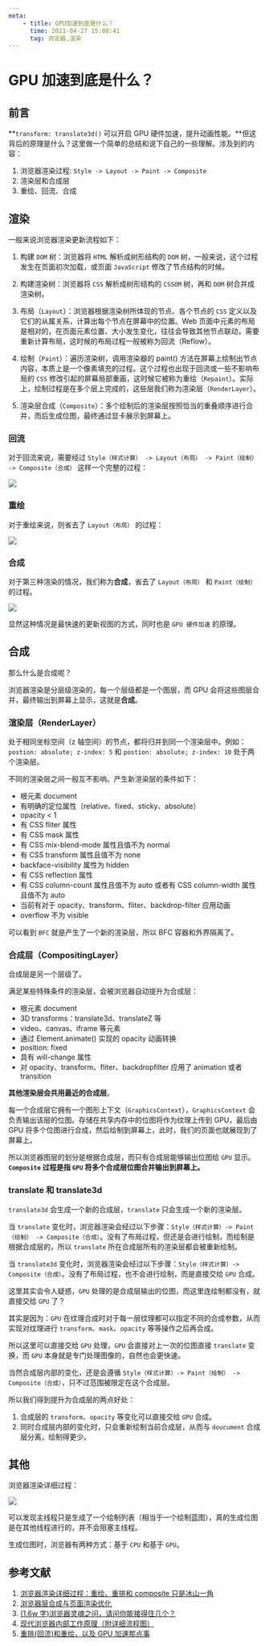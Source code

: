 ```yaml
---
meta:
    - title: GPU加速到底是什么？
      time: 2021-04-27 15:08:41
      tag: 浏览器,渲染
---
```


# GPU 加速到底是什么？

## 前言

**`transform: translate3d()` 可以开启 GPU 硬件加速，提升动画性能。**但这背后的原理是什么？这里做一个简单的总结和说下自己的一些理解。涉及到的内容：

1. 浏览器渲染过程: `Style -> Layout -> Paint -> Composite`
2. 渲染层和合成层
3. 重绘、回流、合成

<!-- more -->

## 渲染

一般来说浏览器渲染更新流程如下：

1. 构建 `DOM` 树：浏览器将 `HTML` 解析成树形结构的 `DOM` 树，一般来说，这个过程发生在页面初次加载，或页面 `JavaScript` 修改了节点结构的时候。

2. 构建渲染树：浏览器将 `CSS` 解析成树形结构的 `CSSOM` 树，再和 `DOM` 树合并成渲染树。

3. 布局（`Layout`）：浏览器根据渲染树所体现的节点、各个节点的 `CSS` 定义以及它们的从属关系，计算出每个节点在屏幕中的位置。Web 页面中元素的布局是相对的，在页面元素位置、大小发生变化，往往会导致其他节点联动，需要重新计算布局，这时候的布局过程一般被称为回流（Reflow）。

4. 绘制（`Paint`）：遍历渲染树，调用渲染器的 paint() 方法在屏幕上绘制出节点内容，本质上是一个像素填充的过程。这个过程也出现于回流或一些不影响布局的 `CSS` 修改引起的屏幕局部重画，这时候它被称为重绘（`Repaint`）。实际上，绘制过程是在多个层上完成的，这些层我们称为渲染层（`RenderLayer`）。

5. 渲染层合成（`Composite`）：多个绘制后的渲染层按照恰当的重叠顺序进行合并，而后生成位图，最终通过显卡展示到屏幕上。

### 回流

对于回流来说，需要经过 `Style（样式计算） -> Layout（布局） -> Paint（绘制） -> Composite（合成）` 这样一个完整的过程：

![](https://fireli-1256465711.cos.ap-chengdu.myqcloud.com/img/GPU加速到底是什么/浏览器渲染1.jpg)

### 重绘

对于重绘来说，则省去了 `Layout（布局）` 的过程：

![](https://fireli-1256465711.cos.ap-chengdu.myqcloud.com/img/GPU加速到底是什么/浏览器渲染2.jpg)

### 合成

对于第三种渲染的情况，我们称为**合成**，省去了 `Layout（布局）` 和 `Paint（绘制）`的过程。

![](https://fireli-1256465711.cos.ap-chengdu.myqcloud.com/img/GPU加速到底是什么/浏览器渲染3.jpg)

显然这种情况是最快速的更新视图的方式，同时也是 `GPU 硬件加速` 的原理。

## 合成

那么什么是合成呢？

浏览器渲染是分层级渲染的，每一个层级都是一个图层，而 GPU 会将这些图层合并，最终输出到屏幕上显示，这就是**合成**。

### 渲染层（RenderLayer）

处于相同坐标空间（z 轴空间）的节点，都将归并到同一个渲染层中。例如：`postion: absolute; z-index: 5` 和 `postion: absolute; z-index: 10` 处于两个渲染层。

不同的渲染层之间一般互不影响。产生新渲染层的条件如下：

-   根元素 document
-   有明确的定位属性（relative、fixed、sticky、absolute）
-   opacity < 1
-   有 CSS fliter 属性
-   有 CSS mask 属性
-   有 CSS mix-blend-mode 属性且值不为 normal
-   有 CSS transform 属性且值不为 none
-   backface-visibility 属性为 hidden
-   有 CSS reflection 属性
-   有 CSS column-count 属性且值不为 auto 或者有 CSS column-width 属性且值不为 auto
-   当前有对于 opacity、transform、fliter、backdrop-filter 应用动画
-   overflow 不为 visible

可以看到 `BFC` 就是产生了一个新的渲染层，所以 BFC 容器和外界隔离了。

### 合成层（CompositingLayer）

合成层是另一个层级了。

满足某些特殊条件的渲染层，会被浏览器自动提升为合成层：

-   根元素 document
-   3D transforms：translate3d、translateZ 等
-   video、canvas、iframe 等元素
-   通过 Element.animate() 实现的 opacity 动画转换
-   position: fixed
-   具有 will-change 属性
-   对 opacity、transform、fliter、backdropfilter 应用了 animation 或者 transition

**其他渲染层会共用最近的合成层**。

每一个合成层它拥有一个图形上下文（`GraphicsContext`），`GraphicsContext` 会负责输出该层的位图。存储在共享内存中的位图将作为纹理上传到 GPU，最后由 GPU 将多个位图进行合成，然后绘制到屏幕上，此时，我们的页面也就展现到了屏幕上。

所以浏览器图层的划分是根据合成层，而只有合成层能够输出位图给 `GPU` 显示。**`Composite` 过程是指 `GPU` 将多个合成层位图合并输出到屏幕上。**

### translate 和 translate3d

`translate3d` 会生成一个新的合成层，`translate` 只会生成一个新的渲染层。

当 `translate` 变化时，浏览器渲染会经过以下步骤：`Style（样式计算）-> Paint（绘制） -> Composite（合成）`。没有了布局过程，但还是会进行绘制，而绘制是根据合成层的，所以 `translate` 所在合成层所有的渲染层都会被重新绘制。

当 `translate3d` 变化时，浏览器渲染会经过以下步骤：`Style（样式计算）-> Composite（合成）`。没有了布局过程，也不会进行绘制，而是直接交给 `GPU` 合成。

这里其实会令人疑惑，`GPU` 处理的是合成层输出的位图，而这里连绘制都没有，就直接交给 `GPU` 了？

其实是因为：`GPU` 在纹理合成时对于每一层纹理都可以指定不同的合成参数，从而实现对纹理进行 `transform`、`mask`、`opacity` 等等操作之后再合成。

所以这里可以直接交给 `GPU` 处理，`GPU` 会直接对上一次的位图直接 `translate` 变换，而 `GPU` 本身就是专门处理图像的，自然也会更快速。

当然合成层内部的变化，还是会遵循 `Style（样式计算）-> Paint（绘制） -> Composite（合成）`，只不过范围被限定在这个合成层。

所以我们得到提升为合成层的两点好处：

1. 合成层的 `transform`、`opacity` 等变化可以直接交给 `GPU` 合成。
2. 同时合成层内部的变化时，只会重新绘制当前合成层，从而与 `doucument` 合成层分离，绘制得更少。

## 其他

浏览器渲染详细过程：

![](https://fireli-1256465711.cos.ap-chengdu.myqcloud.com/img/GPU加速到底是什么/浏览器渲染流水线.jpg)

可以发现主线程只是生成了一个绘制列表（相当于一个绘制蓝图），真的生成位图是在其他线程进行的，并不会阻塞主线程。

生成位图时，浏览器有两种方式：基于 `CPU` 和基于 `GPU`。

## 参考文献

1. [浏览器渲染详细过程：重绘、重排和 composite 只是冰山一角](https://juejin.cn/post/6844903476506394638)
1. [浏览器层合成与页面渲染优化](https://juejin.cn/post/6844903966573068301)
1. [(1.6w 字)浏览器灵魂之问，请问你能接得住几个？](https://juejin.cn/post/6844904021308735502)
1. [现代浏览器内部工作原理（附详细流程图）](https://juejin.cn/post/6844903782128566286)
1. [重排(回流)和重绘，以及 GPU 加速那点事](https://juejin.cn/post/6868906622774935565)
